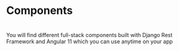 # Components
#
You will find different full-stack components built with Django Rest Framework and Angular 11 which you can use anytime on your app
